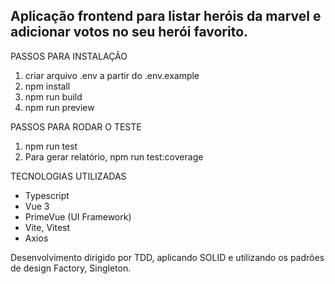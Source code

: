 ## Aplicação frontend para listar heróis da marvel e adicionar votos no seu herói favorito.

PASSOS PARA INSTALAÇÃO

1. criar arquivo .env a partir do .env.example
2. npm install
3. npm run build
4. npm run preview



PASSOS PARA RODAR O TESTE

1. npm run test
2. Para gerar relatório, npm run test:coverage

TECNOLOGIAS UTILIZADAS

* Typescript
* Vue 3
* PrimeVue (UI Framework)
* Vite, Vitest
* Axios


Desenvolvimento dirigido por TDD, aplicando SOLID e utilizando os padrões de design Factory, Singleton.
